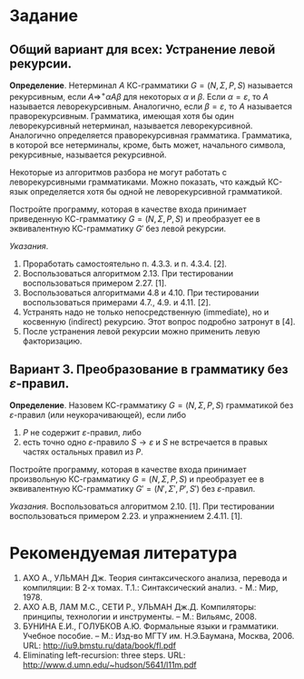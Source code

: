 # Задание

## Общий вариант для всех: Устранение левой рекурсии.

**Определение**. Нетерминал $A$ КС-грамматики $G = (N, \Sigma, P, S)$ называется рекурсивным, если $A \Rightarrow^+ \alpha A \beta$
для некоторых $\alpha$ и $\beta$. Если $\alpha = \varepsilon$, то $A$ называется леворекурсивным. Аналогично, если $\beta = \varepsilon$, то $A$
называется праворекурсивным. Грамматика, имеющая хотя бы один леворекурсивный нетерминал, называется
леворекурсивной. Аналогично определяется праворекурсивная грамматика. Грамматика, в которой все
нетерминалы, кроме, быть может, начального символа, рекурсивные, называется рекурсивной.

Некоторые из алгоритмов разбора не могут работать с леворекурсивными грамматиками. Можно показать,
что каждый КС-язык определяется хотя бы одной не леворекурсивной грамматикой.

Постройте программу, которая в качестве входа принимает приведенную КС-грамматику $G = (N, \Sigma, P, S)$ и 
преобразует ее в эквивалентную КС-грамматику $G'$ без левой рекурсии.

*Указания*.

1. Проработать самостоятельно п. 4.3.3. и п. 4.3.4. \[2\].
2. Воспользоваться алгоритмом 2.13. При тестировании воспользоваться примером 2.27. \[1\].
3. Воспользоваться алгоритмами 4.8 и 4.10. При тестировании воспользоваться примерами 4.7., 4.9. и 4.11. \[2\].
4. Устранять надо не только непосредственную (immediate), но и косвенную (indirect) рекурсию. Этот 
вопрос подробно затронут в \[4\]. 
5. После устранения левой рекурсии можно применить левую факторизацию.

## Вариант 3. Преобразование в грамматику без $\varepsilon$-правил.

**Определение**. Назовем КС-грамматику $G = (N, \Sigma, P, S)$ грамматикой без $\varepsilon$-правил (или неукорачивающей), 
если либо
1. $P$ не содержит $\varepsilon$-правил, либо
2. есть точно одно $\varepsilon$-правило $S \rightarrow \varepsilon$ и $S$ не встречается в правых частях остальных правил из $P$.

Постройте программу, которая в качестве входа принимает произвольную КС-грамматику $G = (N, \Sigma, P, S)$ и 
преобразует ее в эквивалентную КС-грамматику $G' = (N', \Sigma', P', S')$ без $\varepsilon$-правил.

*Указания*. Воспользоваться алгоритмом 2.10. \[1\]. При тестировании воспользоваться примером 2.23. и 
упражнением 2.4.11. \[1\].


# Рекомендуемая литература

1. АХО А., УЛЬМАН Дж. Теория синтаксического анализа, перевода и компиляции: В 2-х томах. Т.1.: 
Синтаксический анализ. - М.: Мир, 1978.
2. АХО А.В, ЛАМ М.С., СЕТИ Р., УЛЬМАН Дж.Д. Компиляторы: принципы, технологии и инструменты. –
М.: Вильямс, 2008.
3. БУНИНА Е.И., ГОЛУБКОВ А.Ю. Формальные языки и грамматики. Учебное пособие. – М.: Изд-во МГТУ 
им. Н.Э.Баумана, Москва, 2006. URL: <http://iu9.bmstu.ru/data/book/fl.pdf>
4. Eliminating left-recursion: three steps. URL: <http://www.d.umn.edu/~hudson/5641/l11m.pdf>